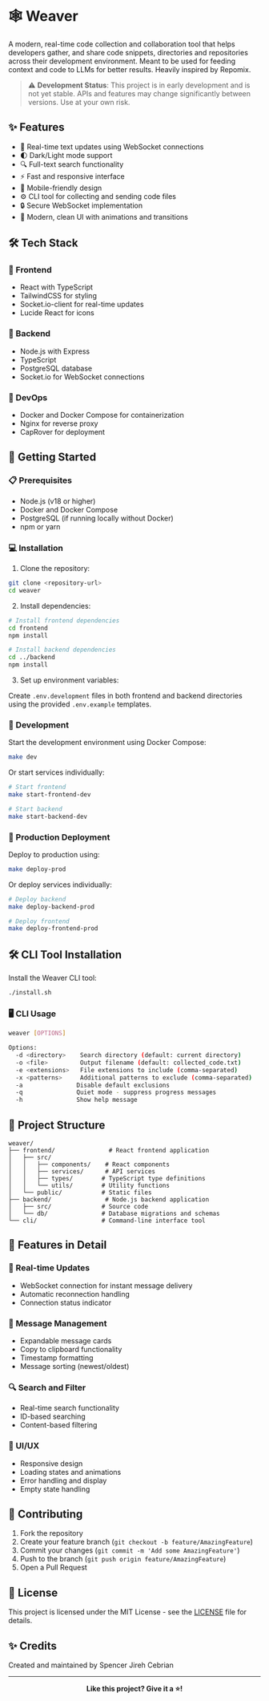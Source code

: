 # 🕸️ Weaver

A modern, real-time code collection and collaboration tool that helps developers gather, and share code snippets, directories and repositories across their development environment. Meant to be used for feeding context and code to LLMs for better results. Heavily inspired by Repomix.

> ⚠️ **Development Status**: This project is in early development and is not yet stable. APIs and features may change significantly between versions. Use at your own risk.

## ✨ Features

- 🔄 Real-time text updates using WebSocket connections
- 🌓 Dark/Light mode support
- 🔍 Full-text search functionality
- ⚡ Fast and responsive interface
- 📱 Mobile-friendly design
- ⚙️ CLI tool for collecting and sending code files
- 🔒 Secure WebSocket implementation
- 🎯 Modern, clean UI with animations and transitions

## 🛠️ Tech Stack

### 🎨 Frontend

- React with TypeScript
- TailwindCSS for styling
- Socket.io-client for real-time updates
- Lucide React for icons

### 🔧 Backend

- Node.js with Express
- TypeScript
- PostgreSQL database
- Socket.io for WebSocket connections

### 🚀 DevOps

- Docker and Docker Compose for containerization
- Nginx for reverse proxy
- CapRover for deployment

## 🏁 Getting Started

### 📋 Prerequisites

- Node.js (v18 or higher)
- Docker and Docker Compose
- PostgreSQL (if running locally without Docker)
- npm or yarn

### 💻 Installation

1. Clone the repository:

```bash
git clone <repository-url>
cd weaver
```

2. Install dependencies:

```bash
# Install frontend dependencies
cd frontend
npm install

# Install backend dependencies
cd ../backend
npm install
```

3. Set up environment variables:

Create `.env.development` files in both frontend and backend directories using the provided `.env.example` templates.

### 🔨 Development

Start the development environment using Docker Compose:

```bash
make dev
```

Or start services individually:

```bash
# Start frontend
make start-frontend-dev

# Start backend
make start-backend-dev
```

### 🚀 Production Deployment

Deploy to production using:

```bash
make deploy-prod
```

Or deploy services individually:

```bash
# Deploy backend
make deploy-backend-prod

# Deploy frontend
make deploy-frontend-prod
```

## 🛠️ CLI Tool Installation

Install the Weaver CLI tool:

```bash
./install.sh
```

### 🖥️ CLI Usage

```bash
weaver [OPTIONS]

Options:
  -d <directory>    Search directory (default: current directory)
  -o <file>         Output filename (default: collected_code.txt)
  -e <extensions>   File extensions to include (comma-separated)
  -x <patterns>     Additional patterns to exclude (comma-separated)
  -a               Disable default exclusions
  -q               Quiet mode - suppress progress messages
  -h               Show help message
```

## 📁 Project Structure

```
weaver/
├── frontend/               # React frontend application
│   ├── src/
│   │   ├── components/    # React components
│   │   ├── services/      # API services
│   │   ├── types/        # TypeScript type definitions
│   │   └── utils/        # Utility functions
│   └── public/           # Static files
├── backend/               # Node.js backend application
│   ├── src/              # Source code
│   └── db/               # Database migrations and schemas
└── cli/                  # Command-line interface tool
```

## 🎯 Features in Detail

### 🔄 Real-time Updates

- WebSocket connection for instant message delivery
- Automatic reconnection handling
- Connection status indicator

### 📝 Message Management

- Expandable message cards
- Copy to clipboard functionality
- Timestamp formatting
- Message sorting (newest/oldest)

### 🔍 Search and Filter

- Real-time search functionality
- ID-based searching
- Content-based filtering

### 🎨 UI/UX

- Responsive design
- Loading states and animations
- Error handling and display
- Empty state handling

## 🤝 Contributing

1. Fork the repository
2. Create your feature branch (`git checkout -b feature/AmazingFeature`)
3. Commit your changes (`git commit -m 'Add some AmazingFeature'`)
4. Push to the branch (`git push origin feature/AmazingFeature`)
5. Open a Pull Request

## 📄 License

This project is licensed under the MIT License - see the [LICENSE](LICENSE) file for details.

## ✨ Credits

Created and maintained by Spencer Jireh Cebrian

---

<div align="center">
  <strong>Like this project? Give it a ⭐️!</strong>
</div>
